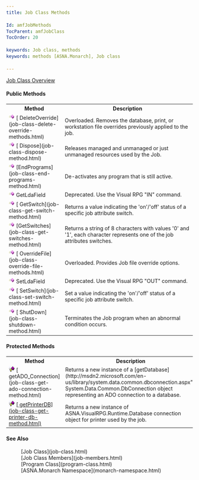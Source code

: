 ```yaml
---
title: Job Class Methods

Id: amfJobMethods
TocParent: amfJobClass
TocOrder: 20

keywords: Job class, methods
keywords: methods [ASNA.Monarch], Job class

---
```


[Job Class Overview](job-class.html) 
<!-- start public properties table -->	

#### Public Methods
<table class="mytable" cellspacing="0" cellpadding="4" width="90%">
          <colgroup>
            <col width="30%" />
            <col width="70%" />
          </colgroup>
          <tr>
            <th>Method</th>
            <th>Description</th>
          </tr>
<!-- end copy BUT put in extra div and end of table -->
          <tr>
            <td><img id="Img3" style="WIDTH: 16px; HEIGHT: 16px" alt="method" src="images/methods.bmp" border="0" x-maintain-ratio="TRUE" />
              [
            DeleteOverride](job-class-delete-override-methods.html)
            </td>
            <td>Overloaded. Removes
          the database, print, or workstation file overrides
          previously applied to the job.</td>
          </tr>
          <tr>
            <td><img id="Img21" style="WIDTH: 16px; HEIGHT: 16px" alt="method" src="images/methods.bmp" border="0" x-maintain-ratio="TRUE" />
              [
            Dispose](job-class-dispose-method.html)
            </td>
            <td>Releases managed and
          unmanaged or just unmanaged resources used by the
          Job.</td>
          </tr>
          <tr>
            <td><img id="Img5" style="WIDTH: 16px; HEIGHT: 16px" alt="public property" src="images/methods.bmp" border="0" x-maintain-ratio="TRUE" />
              [EndPrograms](job-class-end-programs-method.html)
            </td>
            <td>De-activates any program that
          is still active.</td>
          </tr>
          <tr>
            <td><img style="WIDTH: 16px; HEIGHT: 16px" alt="protected method" src="images/methods.bmp" width="15" border="0" x-maintain-ratio="TRUE" /> GetLdaField</td>
            <td>Deprecated. Use the Visual
          RPG "IN" command.</td>
          </tr>
          <tr>
            <td><img id="Img10" style="WIDTH: 16px; HEIGHT: 16px" alt="public property" src="images/methods.bmp" border="0" x-maintain-ratio="TRUE" />
              [
            GetSwitch](job-class-get-switch-method.html)
            </td>
            <td>Returns a value indicating
          the 'on'/'off' status of a specific job attribute
          switch.</td>
          </tr>
          <tr>
            <td><img id="Img11" style="WIDTH: 16px; HEIGHT: 16px" alt="public property" src="images/methods.bmp" border="0" x-maintain-ratio="TRUE" />
              [GetSwitches](job-class-get-switches-method.html)
            </td>
            <td>Returns a string of 8
          characters with values '0' and '1', each character
          represents one of the job attributes switches.</td>
          </tr>
          <tr>
            <td><img id="Img12" style="WIDTH: 16px; HEIGHT: 16px" alt="public property" src="images/methods.bmp" border="0" x-maintain-ratio="TRUE" />
              [
            OverrideFile](job-class-override-file-methods.html)
            </td>
            <td>Overloaded. Provides Job file
          override options.</td>
          </tr>
          <tr>
            <td><img style="WIDTH: 16px; HEIGHT: 16px" alt="protected method" src="images/methods.bmp" width="15" border="0" x-maintain-ratio="TRUE" /> SetLdaField</td>
            <td>Deprecated. Use the Visual
          RPG "OUT" command.</td>
          </tr>
          <tr>
            <td><img id="Img18" style="WIDTH: 16px; HEIGHT: 16px" alt="public property" src="images/methods.bmp" border="0" x-maintain-ratio="TRUE" />
              [
            SetSwitch](job-class-set-switch-method.html)
            </td>
            <td>Set a value indicating the
          'on'/'off' status of a specific job attribute
          switch.</td>
          </tr>
          <tr>
            <td><img id="Img19" style="WIDTH: 16px; HEIGHT: 16px" alt="public property" src="images/methods.bmp" border="0" x-maintain-ratio="TRUE" />
              [
            ShutDown](job-class-shutdown-method.html)
            </td>
            <td>Terminates the Job program
          when an abnormal condition occurs.</td>
          </tr>
</table>

<!-- start public properties table -->	

#### Protected Methods
<table class="mytable" cellspacing="0" cellpadding="4" width="90%">
          <colgroup>
            <col width="30%" />
            <col width="70%" />
          </colgroup>
          <tr>
            <th>Method</th>
            <th>Description</th>
          </tr>
<!-- end copy BUT put in extra div and end of table -->
          <tr>
            <td><img style="WIDTH: 16px; HEIGHT: 16px" alt="public property" src="images/promethod.bmp" border="0" x-maintain-ratio="TRUE" />
              [
            getADO_Connection](job-class-get-ado-connection-method.html)
            </td>
            <td>Returns a new instance of
          a 
          [getDatabase](http://msdn2.microsoft.com/en-us/library/system.data.common.dbconnection.aspx">
          System.Data.Common.DbConnection</a> object representing an
          ADO connection to a database.</td>
          </tr>
          <tr>
            <td><img style="WIDTH: 16px; HEIGHT: 16px" alt="public property" src="images/promethod.bmp" border="0" x-maintain-ratio="TRUE" />
              <a href="amfJobClassgetDatabaseMethod.html)
            </td>
            <td>Returns a new instance of
          ASNA.VisualRPG.Runtime.Database connection object for the
          job.</td>
          </tr>
          <tr>
            <td><img style="WIDTH: 16px; HEIGHT: 16px" alt="public property" src="images/promethod.bmp" border="0" x-maintain-ratio="TRUE" />
              [
            getPrinterDB](job-class-get-printer-db-method.html)
            </td>
            <td>Returns a new instance of
          ASNA.VisualRPG.Runtime.Database connection object for
          printer used by the job.</td>
          </tr>
</table>

#### See Also
<dl>
        <dd>[Job Class](job-class.html)
        </dd><dd>
        [Job Class
        Members](job-members.html)</dd>
       <dd>[Program Class](program-class.html)</dd>
        <dd>[ASNA.Monarch
        Namespace](monarch-namespace.html)</dd>
</dl>   

